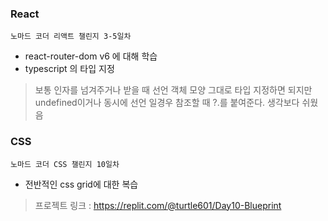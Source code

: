 ### React
`노마드 코더 리액트 챌린지 3-5일차`
- react-router-dom v6 에 대해 학습
- typescript 의 타입 지정
> 보통 인자를 넘겨주거나 받을 때 선언
> 객체 모양 그대로 타입 지정하면 되지만 undefined이거나 동시에 선언 일경우 참조할 때 ?.를 붙여준다.
> 생각보다 쉬웠음


### CSS
`노마드 코더 CSS 챌린지 10일차`

- 전반적인 css grid에 대한 복습

> 프로젝트 링크 : 
https://replit.com/@turtle601/Day10-Blueprint
